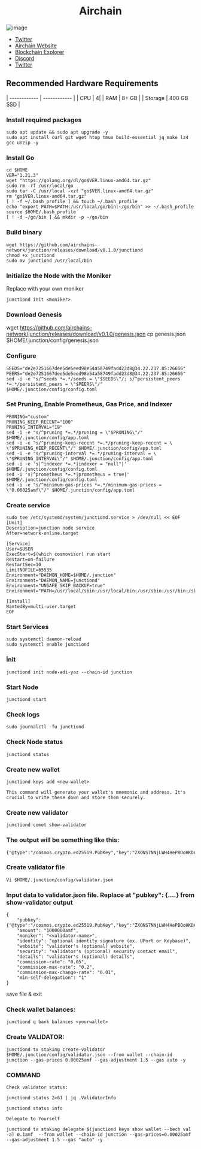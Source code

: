 <h1 align="center"> Airchain </h1>


![image](https://github.com/molla202/Airchain/assets/91562185/64b9e7f3-4739-4774-b421-635e224dcd4f)




 * [ Twitter]([(https://twitter.com/mekonglabs)Q)<br>
 * [Airchain Website](https://www.airchains.io)<br>
 * [Blockchain Explorer](https://testnet.airchains.io)<br>
 * [Discord](https://discord.gg/jsy8ZqrD)<br>
 * [Twitter](https://twitter.com/airchains_io)<br>

## Recommended Hardware Requirements
| ------------ | ------------ |
| CPU |	4|
| RAM	| 8+ GB |
| Storage	| 400 GB SSD |




### Install required packages
```
sudo apt update && sudo apt upgrade -y
sudo apt install curl git wget htop tmux build-essential jq make lz4 gcc unzip -y
```

### Install Go
```
cd $HOME
VER="1.21.3"
wget "https://golang.org/dl/go$VER.linux-amd64.tar.gz"
sudo rm -rf /usr/local/go
sudo tar -C /usr/local -xzf "go$VER.linux-amd64.tar.gz"
rm "go$VER.linux-amd64.tar.gz"
[ ! -f ~/.bash_profile ] && touch ~/.bash_profile
echo "export PATH=$PATH:/usr/local/go/bin:~/go/bin" >> ~/.bash_profile
source $HOME/.bash_profile
[ ! -d ~/go/bin ] && mkdir -p ~/go/bin
```
### Build binary
```
wget https://github.com/airchains-network/junction/releases/download/v0.1.0/junctiond
chmod +x junctiond
sudo mv junctiond /usr/local/bin
```


### Initialize the Node with the Moniker
Replace with your own moniker

```
junctiond init <moniker>
```
### Download Genesis

wget https://github.com/airchains-network/junction/releases/download/v0.1.0/genesis.json
cp genesis.json $HOME/.junction/config/genesis.json

### Configure
```
SEEDS="de2e7251667dee5de5eed98e54a58749fadd23d8@34.22.237.85:26656"
PEERS="de2e7251667dee5de5eed98e54a58749fadd23d8@34.22.237.85:26656"
sed -i -e "s/^seeds *=.*/seeds = \"$SEEDS\"/; s/^persistent_peers *=.*/persistent_peers = \"$PEERS\"/" $HOME/.junction/config/config.toml
```
### Set Pruning, Enable Prometheus, Gas Price, and Indexer
```
PRUNING="custom"
PRUNING_KEEP_RECENT="100"
PRUNING_INTERVAL="19"
sed -i -e "s/^pruning *=.*/pruning = \"$PRUNING\"/" $HOME/.junction/config/app.toml
sed -i -e "s/^pruning-keep-recent *=.*/pruning-keep-recent = \
\"$PRUNING_KEEP_RECENT\"/" $HOME/.junction/config/app.toml
sed -i -e "s/^pruning-interval *=.*/pruning-interval = \
\"$PRUNING_INTERVAL\"/" $HOME/.junction/config/app.toml
sed -i -e 's|^indexer *=.*|indexer = "null"|' $HOME/.junction/config/config.toml
sed -i 's|^prometheus *=.*|prometheus = true|' $HOME/.junction/config/config.toml
sed -i -e "s/^minimum-gas-prices *=.*/minimum-gas-prices = \"0.00025amf\"/" $HOME/.junction/config/app.toml
```

### Create service
```
sudo tee /etc/systemd/system/junctiond.service > /dev/null << EOF
[Unit]
Description=junction node service
After=network-online.target

[Service]
User=$USER
ExecStart=$(which cosmovisor) run start
Restart=on-failure
RestartSec=10
LimitNOFILE=65535
Environment="DAEMON_HOME=$HOME/.junction"
Environment="DAEMON_NAME=junctiond"
Environment="UNSAFE_SKIP_BACKUP=true"
Environment="PATH=/usr/local/sbin:/usr/local/bin:/usr/sbin:/usr/bin:/sbin:/bin:/usr/games:/usr/local/games:/snap/bin:$HOME/.junction/cosmovisor/current/bin"

[Install]
WantedBy=multi-user.target
EOF
```
### Start Services
```
sudo systemctl daemon-reload
sudo systemctl enable junctiond
```
### İnit
```
junctiond init node-adi-yaz --chain-id junction
```
### Start Node
```
junctiond start
```
### Check logs
```
sudo journalctl -fu junctiond
```
### Check Node status
```
junctiond status

```
### Create new wallet
```
junctiond keys add <new-wallet>

This command will generate your wallet's mnemonic and address. It's crucial to write these down and store them securely.
```
### Create new validator
```
junctiond comet show-validator
```
### The output will be something like this:
```
{"@type":"/cosmos.crypto.ed25519.PubKey","key":"ZXONS7NNjLWH4HePBOoHKDAYeLXQO5iUwpCRQSi1poI="}
```
### Create validator file
```
Vi $HOME/.junction/config/validator.json
```
### Input data to validator.json file. Replace at "pubkey": {....} from show-validator output
```
{
	"pubkey": {"@type":"/cosmos.crypto.ed25519.PubKey","key":"ZXONS7NNjLWH4HePBOoHKDAYeLXQO5iUwpCRQSi1poI="},
	"amount": "1000000amf",
	"moniker": "<validator-name>",
	"identity": "optional identity signature (ex. UPort or Keybase)",
	"website": "validator's (optional) website",
	"security": "validator's (optional) security contact email",
	"details": "validator's (optional) details",
	"commission-rate": "0.05",
	"commission-max-rate": "0.2",
	"commission-max-change-rate": "0.01",
	"min-self-delegation": "1"
}
```
save file & exit

### Check wallet balances:
```
junctiond q bank balances <yourwallet>
```
### Create VALIDATOR:
```
junctiond tx staking create-validator $HOME/.junction/config/validator.json --from wallet --chain-id junction --gas-prices 0.00025amf --gas-adjustment 1.5 --gas auto -y
```
### COMMAND
```
Check validator status:

junctiond status 2>&1 | jq .ValidatorInfo

junctiond status info

Delegate to Yourself

junctiond tx staking delegate $(junctiond keys show wallet --bech val -a) 0.1amf  --from wallet --chain-id junction --gas-prices=0.00025amf  --gas-adjustment 1.5 --gas "auto" -y 
```
